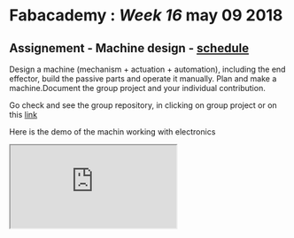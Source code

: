 # Fabacademy : *Week 16* **may 09 2018**

## Assignement - Machine design - [schedule](http://academy.cba.mit.edu/classes/machine_design/index.html)

Design a machine (mechanism + actuation + automation), including the end effector, build the passive parts and operate it manually.
Plan and make a machine.Document the group project and your individual contribution.

Go check and see the group repository, in clicking on group project or on this [link](http://fab.academany.org/2018/labs/fablabdigiscope/group2018/index.html)

Here is the demo of the machin working with electronics

<iframe src="http://fab.academany.org/2018/labs/fablabdigiscope/group2018/files/media/DigiMachine_B.mp4"></iframe>
